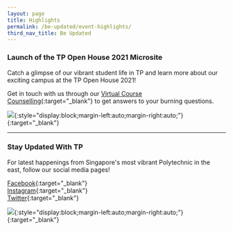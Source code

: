 ```yaml
---
layout: page
title: Highlights
permalink: /be-updated/event-highlights/
third_nav_title: Be Updated
---
```


### Launch of the TP Open House 2021 Microsite

Catch a glimpse of our vibrant student life in TP and learn more about our exciting campus at the TP Open House 2021!

Get in touch with us through our [Virtual Course Counselling](https://www.tp.edu.sg/joinoursquad/virtual-course-counselling.html){:target="_blank"} to get answers to your burning questions. 

[![]({{site.baseurl}}/images/BeUpdated-TPOH2021microsite.jpg)](https://www.tp.edu.sg/joinoursquad/){:style="display:block;margin-left:auto;margin-right:auto;"}{:target="_blank"}

---
### Stay Updated With TP

For latest happenings from Singapore's most vibrant Polytechnic in the east, follow our social media pages!

[Facebook](https://www.facebook.com/temasekpoly/){:target="_blank"}<br>
[Instagram](https://www.instagram.com/temasekpoly/){:target="_blank"}<br>
[Twitter](https://twitter.com/temasekpoly?lang=en){:target="_blank"}<br>

[![]({{site.baseurl}}/images/BeUpdated-ig_cover.jpg)](https://www.instagram.com/temasekpoly/){:style="display:block;margin-left:auto;margin-right:auto;"}{:target="_blank"}
